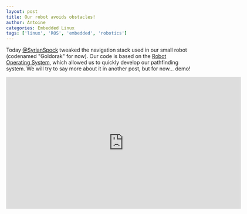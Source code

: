 ```yaml
---
layout: post
title: Our robot avoids obstacles!
author: Antoine
categories: Embedded Linux
tags: ['linux', 'ROS', 'embedded', 'robotics']
---
```


Today [@SyrianSpock](https://github.com/syrianspock/) tweaked the navigation stack used in our small robot (codenamed "Goldorak" for now).
Our code is based on the [Robot Operating System](http://www.ros.org/), which allowed us to quickly develop our pathfinding system.
We will try to say more about it in another post, but for now... demo!

<div class="ytvideo">
<iframe width="640" height="360" src="https://www.youtube.com/embed/8rnjWCc1nB8" frameborder="0" allowfullscreen></iframe>
</div>

